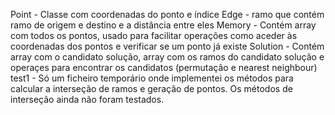 Point - Classe com coordenadas do ponto e índice
Edge - ramo que contém ramo de origem e destino e a distância entre eles
Memory - Contém array com todos os pontos, usado para facilitar operações como aceder às coordenadas dos pontos e verificar se um ponto já existe
Solution - Contém array com o candidato solução, array com os ramos do candidato solução e operaçes para encontrar os candidatos (permutação e nearest neighbour)
test1 - Só um ficheiro temporário onde implementei os métodos para calcular a interseção de ramos e geração de pontos. Os métodos de interseção ainda não foram testados.
